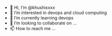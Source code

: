 - 👋 Hi, I’m @khushixxxx
- 👀 I’m interested in devops and cloud computing
- 🌱 I’m currently learning devops
- 💞️ I’m looking to collaborate on ...
- 📫 How to reach me ...

<!---
khushixxxx/khushixxxx is a ✨ special ✨ repository because its `README.md` (this file) appears on your GitHub profile.
You can click the Preview link to take a look at your changes.
--->
